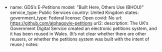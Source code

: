 
- name: GDS’s E-Petitions
model: "Built Here, Others Use (BHOU)"
service_type: Public Services
country: United Kingdom
states: 
government_type: Federal
license: Open
covid: No
url: https://github.com/alphagov/e-petitions
url2: 
description: The UK’s Government Digital Service created an electronic petitions system, and it has been reused in Wales. (It’s not clear whether there are other reusers, or whether the petitions system was built with the intent of reuse.)
notes: 